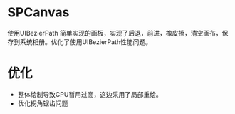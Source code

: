 # SPCanvas
使用UIBezierPath 简单实现的画板，实现了后退，前进，橡皮擦，清空画布，保存到系统相册。优化了使用UIBezierPath性能问题。
# 优化
- 整体绘制导致CPU暂用过高，这边采用了局部重绘。
- 优化拐角锯齿问题

